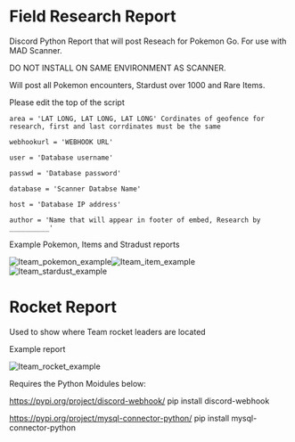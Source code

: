 # Field Research Report
Discord Python Report that will post Reseach for Pokemon Go. For use with MAD Scanner. 

DO NOT INSTALL ON SAME ENVIRONMENT AS SCANNER.

Will post all Pokemon encounters, Stardust over 1000 and Rare Items. 

Please edit the top of the script

```
area = 'LAT LONG, LAT LONG, LAT LONG' Cordinates of geofence for research, first and last corrdinates must be the same

webhookurl = 'WEBHOOK URL'

user = 'Database username'

passwd = 'Database password'

database = 'Scanner Databse Name'

host = 'Database IP address'

author = 'Name that will appear in footer of embed, Research by __________'
```
Example Pokemon, Items and Stradust reports 

![Iteam_pokemon_example](https://i.imgur.com/oia6W60.png)![Iteam_item_example](https://i.imgur.com/A3I8L47.png)![Iteam_stardust_example](https://i.imgur.com/8t9UAMp.png)

# Rocket Report

Used to show where Team rocket leaders are located

Example report

![Iteam_rocket_example](https://i.imgur.com/uIH4JSV.png)

Requires the Python Moidules below: 

https://pypi.org/project/discord-webhook/ 
pip install discord-webhook

https://pypi.org/project/mysql-connector-python/
pip install mysql-connector-python

